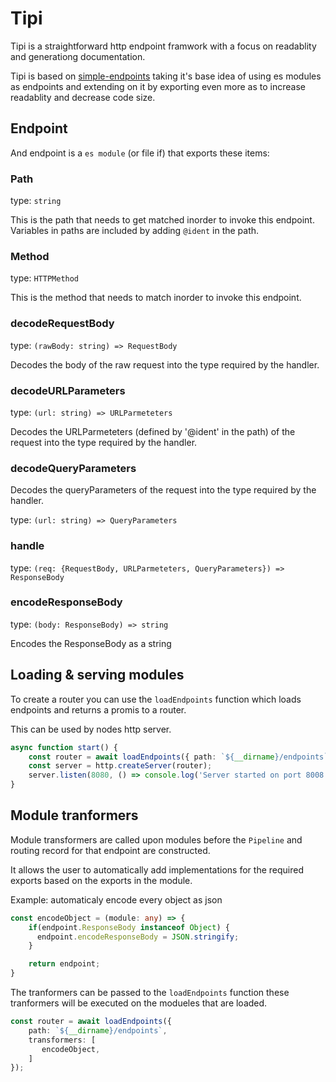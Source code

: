 # Tipi

Tipi is a straightforward http endpoint framwork with a focus on readablity
and generationg documentation.

Tipi is based on [simple-endpoints](https://github.com/simonBackx/simple-endpoints)
taking it's base idea of using es modules as endpoints and extending on it by
exporting even more as to increase readablity and decrease code size.

## Endpoint

And endpoint is a `es module` (or file if) that exports these items:

### Path

type: `string`

This is the path that needs to get matched inorder to invoke this endpoint.
Variables in paths are included by adding `@ident` in the path.

### Method

type: `HTTPMethod`

This is the method that needs to match inorder to invoke this endpoint.

### decodeRequestBody

type: `(rawBody: string) => RequestBody`

Decodes the body of the raw request into the type required by the handler.

### decodeURLParameters

type: `(url: string) => URLParmeteters`

Decodes the URLParmeteters (defined by '@ident' in the path) of the request
into the type required by the handler.

### decodeQueryParameters

Decodes the queryParameters of the request into the type required by the handler.

type: `(url: string) => QueryParameters`

### handle

type: `(req: {RequestBody, URLParmeteters, QueryParameters}) => ResponseBody`

### encodeResponseBody

type: `(body: ResponseBody) => string`

Encodes the ResponseBody as a string

## Loading & serving modules

To create a router you can use the `loadEndpoints` function which loads
endpoints and returns a promis to a router.

This can be used by nodes http server.

```ts
async function start() {
    const router = await loadEndpoints({ path: `${__dirname}/endpoints` });
    const server = http.createServer(router);
    server.listen(8080, () => console.log('Server started on port 8008'));
}
```

## Module tranformers

Module transformers are called upon modules before the `Pipeline` and routing record
for that endpoint are constructed.

It allows the user to automatically add implementations for the required exports
based on the exports in the module.

Example: automaticaly encode every object as json

```ts
const encodeObject = (module: any) => {
    if(endpoint.ResponseBody instanceof Object) {
      endpoint.encodeResponseBody = JSON.stringify;
    }

    return endpoint;
}
```

The tranformers can be passed to the `loadEndpoints` function
these tranformers will be executed on the modueles that are loaded.

```ts
const router = await loadEndpoints({
    path: `${__dirname}/endpoints`,
    transformers: [
       encodeObject,
    ]
});
```
